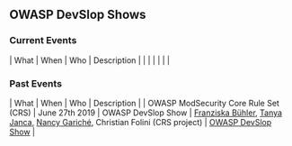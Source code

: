 ## OWASP DevSlop Shows

### Current Events

| What                               | When              | Who      | Description    |
| | | | | |

### Past Events

| What                               | When              | Who      | Description    |
| OWASP ModSecurity Core Rule Set (CRS) | June 27th 2019 | OWASP DevSlop Show | [Franziska Bühler](team.md#franziska-bühler), [Tanya Janca](team.md#tanya-janca), [Nancy Gariché](team.md#nancy-gariché), Christian Folini (CRS project) | [OWASP DevSlop Show](https://www.youtube.com/watch?v=JA-o6Bm5pkk) |


